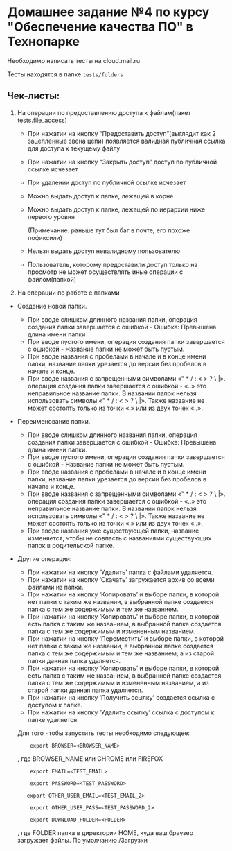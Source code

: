 # Домашнее задание №4 по курсу "Обеспечение качества ПО" в Технопарке
Необходимо написать тесты на cloud.mail.ru

Тесты находятся в папке `tests/folders`
## Чек-листы:
1. На операции по предоставлению доступа к файлам(пакет tests.file_access)

    *   При нажатии на кнопку “Предоставить доступ”(выглядит как 2 зацепленные звена
цепи) появляется валидная публичная ссылка для доступа к текущему файлу
    * При нажатии на кнопку “Закрыть доступ” доступ по публичной ссылке исчезает
    * При удалении доступ по публичной ссылке исчезает
    * Можно выдать доступ к папке, лежащей в корне
    * Можно выдать доступ к папке, лежащей по иерархии ниже первого уровня
    
        (Примечание: раньше тут был баг в почте, его похоже пофиксили)
    * Нельзя выдать доступ невалидному пользователю
    * Пользователь, которому предоставили доступ только на просмотр не может осуществлять иные операции с файлом(папкой)
2. На операции по работе с папками
* Создание новой папки.
    * При вводе слишком длинного названия папки, операция создания папки завершается с ошибкой - Ошибка: Превышена длина имени папки
    * При вводе пустого имени, операция создания папки завершается с ошибкой - Название папки не может быть пустым.
    * При вводе названия с пробелами в начале и в конце имени папки, название папки урезается до версии без пробелов в начале и конце.
    * При вводе названия с запрещенными символами «" * / : < > ? \ |». операция создания папки завершается с ошибкой - «..» это неправильное название папки. В названии папок нельзя использовать символы «" * / : < > ? \ |». Также название не может состоять только из точки «.» или из двух точек «..».
* Переименование папки.
    * При вводе слишком длинного названия папки, операция создания папки завершается с ошибкой - Ошибка: Превышена длина имени папки.
    * При вводе пустого имени, операция создания папки завершается с ошибкой - Название папки не может быть пустым.
    * При вводе названия с пробелами в начале и в конце имени папки, название папки урезается до версии без пробелов в начале и конце.
    * При вводе названия с запрещенными символами «" * / : < > ? \ |». операция создания папки завершается с ошибкой - «..» это неправильное название папки. В названии папок нельзя использовать символы «" * / : < > ? \ |». Также название не может состоять только из точки «.» или из двух точек «..».
    * При вводе названия уже существующей папки, название изменяется, чтобы не совпасть с названиями существующих папок в родительской папке.
* Другие операции:
    * При нажатии на кнопку ‘Удалить’ папка с файлами удаляется.
    * При нажатии на кнопку ‘Скачать’ загружается архив со всеми файлами из папки.
    * При нажатии на кнопку ‘Копировать’ и выборе папки, в которой нет папки с таким же названии, в выбранной папке создается папка с тем же содержимым и тем же названием.
    * При нажатии на кнопку ‘Копировать’ и выборе папки, в которой есть папка с таким же названием, в выбранной папке создается папка с тем же содержимым и измененным названием.
    * При нажатии на кнопку ‘Переместить’ и выборе папки, в которой нет папки с таким же названии, в выбранной папке создается папка с тем же содержимым и тем же названием, а из старой папки данная папка удаляется.
    * При нажатии на кнопку ‘Копировать’ и выборе папки, в которой есть папка с таким же названием, в выбранной папке создается папка с тем же содержимым и измененным названием, а из старой папки данная папка удаляется.
    * При нажатии на кнопку ‘Получить ссылку’ создается ссылка с доступом к папке.
    * При нажатии на кнопку ‘Удалить ссылку’ ссылка с доступом к папке удаляется.


    Для того чтобы запустить тесты необходимо следующее:
    ```
        export BROWSER=<BROWSER_NAME>
    ```
    , где BROWSER_NAME или CHROME или FIREFOX
    ```
        export EMAIL=<TEST_EMAIL>
    ```
    ```
        export PASSWORD=<TEST_PASSWORD>
    ```
     ```
        export OTHER_USER_EMAIL=<TEST_EMAIL_2>
    ```
    ```
        export OTHER_USER_PASS=<TEST_PASSWORD_2>
    ```
    ```
        export DOWNLOAD_FOLDER=<FOLDER>
    ```
    , где FOLDER папка в директории HOME, куда ваш браузер загружает файлы. По умолчанию /Загрузки

